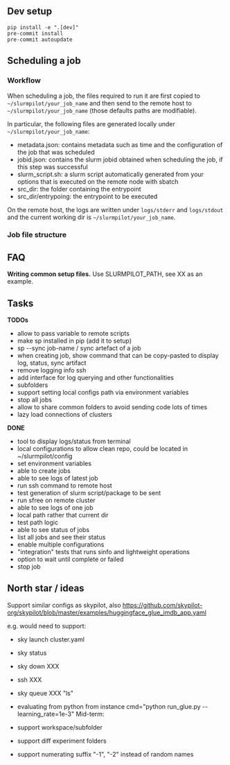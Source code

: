 ## Dev setup

```
pip install -e ".[dev]"
pre-commit install 
pre-commit autoupdate
```

## Scheduling a job
### Workflow
When scheduling a job, the files required to run it are first copied to `~/slurmpilot/your_job_name` and then
send to the remote host to `~/slurmpilot/your_job_name` (those defaults paths are modifiable).

In particular, the following files are generated locally under `~/slurmpilot/your_job_name`:
* metadata.json: contains metadata such as time and the configuration of the job that was scheduled
* jobid.json: contains the slurm jobid obtained when scheduling the job, if this step was successful
* slurm_script.sh: a slurm script automatically generated from your options that is executed on the remote node with sbatch
* src_dir: the folder containing the entrypoint
* src_dir/entrypoing: the entrypoint to be executed

On the remote host, the logs are written under `logs/stderr` and `logs/stdout` and the current working dir is `~/slurmpilot/your_job_name`.

### Job file structure


## FAQ

**Writing common setup files.**
Use SLURMPILOT_PATH, see XX as an example.

## Tasks

**TODOs**
* allow to pass variable to remote scripts
* make sp installed in pip (add it to setup)
* sp --sync job-name  / sync artefact of a job
* when creating job, show command that can be copy-pasted to display log, status, sync artifact
* remove logging info ssh
* add interface for log querying and other functionalities
* subfolders
* support setting local configs path via environment variables
* stop all jobs
* allow to share common folders to avoid sending code lots of times
* lazy load connections of clusters

**DONE**
* tool to display logs/status from terminal
* local configurations to allow clean repo, could be located in ~/slurmpilot/config
* set environment variables
* able to create jobs
* able to see logs of latest job
* run ssh command to remote host
* test generation of slurm script/package to be sent
* run sfree on remote cluster
* able to see logs of one job
* local path rather that current dir
* test path logic
* able to see status of jobs
* list all jobs and see their status
* enable multiple configurations
* "integration" tests that runs sinfo and lightweight operations 
* option to wait until complete or failed
* stop job


## North star / ideas
Support similar configs as skypilot, also 
https://github.com/skypilot-org/skypilot/blob/master/examples/huggingface_glue_imdb_app.yaml

e.g. would need to support:
* sky launch cluster.yaml
* sky status
* sky down XXX
* ssh XXX
* sky queue XXX "ls"

* evaluating from python from instance cmd="python run_glue.py --learning_rate=1e-3"
Mid-term: 
* support workspace/subfolder
* support diff experiment folders
* support numerating suffix "-1", "-2" instead of random names
